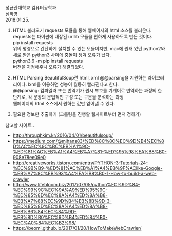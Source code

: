성균관대학교 컴퓨터공학과  
심하영  
2018.01.25.  
  
  

1. HTML 불러오기
requests 모듈을 통해 웹페이지의 html 소스를 불러온다. requests는 파이썬에 내장된 urllib 모듈을 편하게 사용하도록 만든 것이다.</br>
pip install requests </br>
위의 명령으로 간단하게 설치할 수 있는 모듈이지만, mac에 원래 있던 python2와 새로 받은 python3 사이에 충돌이 생겨 오류가 났다. </br>
python3.6 -m pip install requests </br>
버전을 지정해주니 오류가 해결되었다.


2. HTML Parsing
BeautifulSoup란 html, xml @@parsing을 지원하는 라이브러리이다. lxml을 이용하면 성능이 월등히 빨라진다고 한다.</br>
@@parsing: 컴파일러 또는 번역기가 원시 부호를 기계어로 번역하는 과정의 한 단계로, 각 문장의 문법적인 구성 또는 구문을 분석하는 과정 <br>
웹페이지의 html 소스에서 원하는 값만 얻어낼 수 있다.


3. 필요한 정보만 추출하기
(크롤링을 진행할 웹사이트부터 먼저 정하기)




참고할 사이트..
- http://throughkim.kr/2016/04/01/beautifulsoup/
- https://medium.com/@mjhans83/%ED%8C%8C%EC%9D%B4%EC%8D%AC%EC%9C%BC%EB%A1%9C-%ED%81%AC%EB%A1%A4%EB%A7%81-%ED%95%98%EA%B8%B0-908e78ee09e0
- http://creativeworks.tistory.com/entry/PYTHON-3-Tutorials-24-%EC%9B%B9-%ED%81%AC%EB%A1%A4%EB%9F%AClike-Google-%EB%A7%8C%EB%93%A4%EA%B8%B0-1-How-to-build-a-web-crawler
- http://www.lifebloom.biz/2017/07/05/python%EC%9D%84-%ED%99%9C%EC%9A%A9%ED%95%9C-%ED%85%8D%EC%8A%A4%ED%8A%B8-%EB%A7%88%EC%9D%B4%EB%8B%9D-3-%ED%85%8D%EC%8A%A4%ED%8A%B8-%EB%B6%84%EC%84%9D-%EB%8D%B0%EC%9D%B4%ED%84%B0-%EC%A0%84%EC%B2%98/
- https://beomi.github.io/2017/01/20/HowToMakeWebCrawler/

